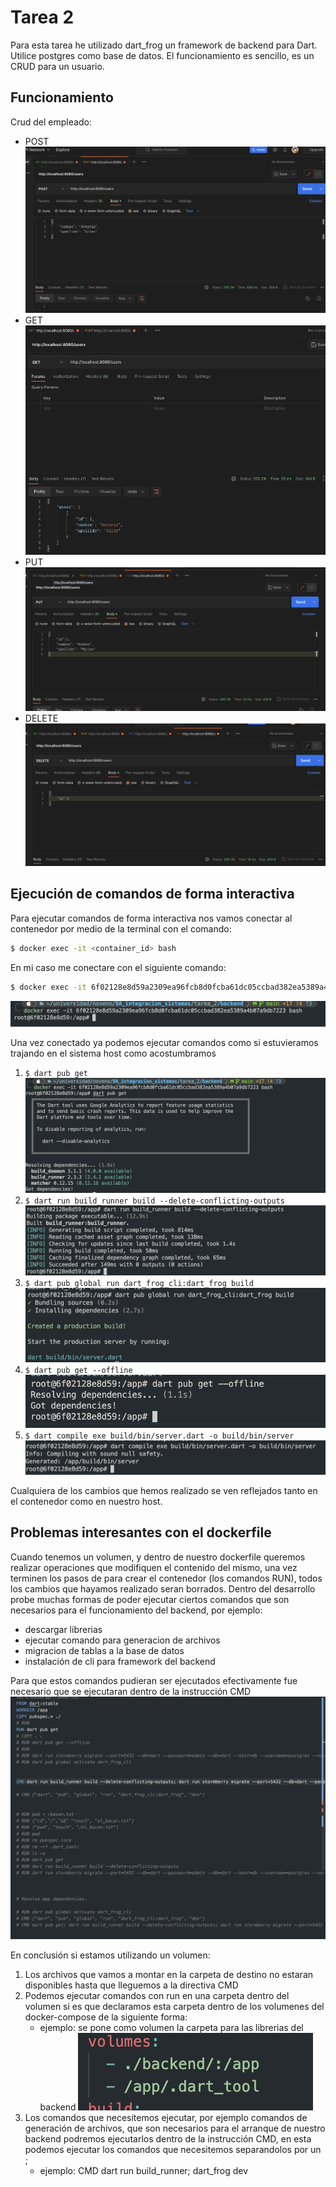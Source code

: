 # Tarea 2

Para esta tarea he utilizado dart_frog un framework de backend para Dart. Utilice postgres como base de datos. El funcionamiento es sencillo, es un CRUD para un usuario.

## Funcionamiento

Crud del empleado:

- POST ![post](./images/post.png)
- GET ![get](./images/get.png)
- PUT ![put](./images/put.png)
- DELETE ![delete](./images/delete.png)

## Ejecución de comandos de forma interactiva

Para ejecutar comandos de forma interactiva nos vamos conectar al contenedor por medio de la terminal con el comando:

```bash
$ docker exec -it <container_id> bash
```

En mi caso me conectare con el siguiente comando:

```bash
$ docker exec -it 6f02128e8d59a2309ea96fcb8d0fcba61dc05ccbad382ea5389a4b07a9db7223 bash
```

![contenedor](./images/coneccion.png)

Una vez conectado ya podemos ejecutar comandos como si estuvieramos trajando en el sistema host como acostumbramos

1. `$ dart pub get ` ![pub_get](./images/pub_get.png)
2. `$ dart run build_runner build --delete-conflicting-outputs ` ![generacion_codigo](./images/runner.png)
3. `$ dart pub global run dart_frog_cli:dart_frog build ` ![build](./images/build.png)
4. `$ dart pub get --offline ` ![pub_get_offine](./images/offline.png)
5. `$ dart compile exe build/bin/server.dart -o build/bin/server ` ![compilacion](./images/compilado.png)

Cualquiera de los cambios que hemos realizado se ven reflejados tanto en el contenedor como en nuestro host.

## Problemas interesantes con el dockerfile

Cuando tenemos un volumen, y dentro de nuestro dockerfile queremos realizar operaciones que modifiquen el contenido del mismo, una vez terminen los pasos de para crear el contenedor (los comandos RUN), todos los cambios que hayamos realizado seran borrados.
Dentro del desarrollo probe muchas formas de poder ejecutar ciertos comandos que son necesarios para el funcionamiento del backend, por ejemplo:

- descargar librerias
- ejecutar comando para generacion de archivos
- migracion de tablas a la base de datos
- instalación de cli para framework del backend

Para que estos comandos pudieran ser ejecutados efectivamente fue necesario que se ejecutaran dentro de la instrucción CMD
![dockerfile](./images/dockerfile.png)

En conclusión si estamos utilizando un volumen:

1. Los archivos que vamos a montar en la carpeta de destino no estaran disponibles hasta que lleguemos a la directiva CMD
2. Podemos ejecutar comandos con run en una carpeta dentro del volumen si es que declaramos esta carpeta dentro de los volumenes del docker-compose de la siguiente forma:
   - ejemplo: se pone como volumen la carpeta para las librerias del backend ![volumenes](./images/volumenes.png)
3. Los comandos que necesitemos ejecutar, por ejemplo comandos de generación de archivos, que son necesarios para el arranque de nuestro backend podremos ejecutarlos dentro de la instrucción CMD, en esta podemos ejecutar los comandos que necesitemos separandolos por un ;
   - ejemplo: CMD dart run build_runner; dart_frog dev
